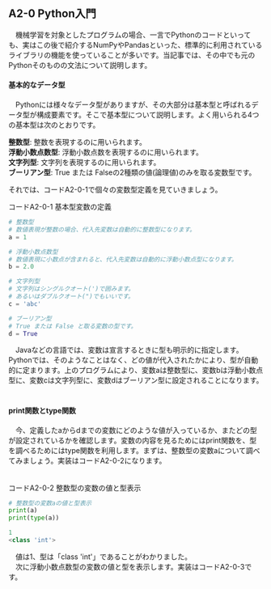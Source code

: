 ## A2-0 Python入門
　機械学習を対象としたプログラムの場合、一言でPythonのコードといっても、実はこの後で紹介するNumPyやPandasといった、標準的に利用されているライブラリの機能を使っていることが多いです。当記事では、その中でも元のPythonそのものの文法について説明します。

#### 基本的なデータ型　
　Pythonには様々なデータ型がありますが、その大部分は基本型と呼ばれるデータ型が構成要素です。そこで基本型について説明します。よく用いられる4つの基本型は次のとおりです。

**整数型**: 整数を表現するのに用いられます。  
**浮動小数点数型**: 浮動小数点数を表現するのに用いられます。  
**文字列型**: 文字列を表現するのに用いられます。  
**ブーリアン型**: True または Falseの2種類の値(論理値)のみを取る変数型です。  

それでは、コードA2-0-1で個々の変数型定義を見ていきましょう。

コードA2-0-1 基本型変数の定義

```py
# 整数型
# 数値表現が整数の場合、代入先変数は自動的に整数型になります。
a = 1

# 浮動小数点数型
# 数値表現に小数点が含まれると、代入先変数は自動的に浮動小数点型になります。
b = 2.0

# 文字列型
# 文字列はシングルクオート(')で囲みます。
# あるいはダブルクオート(")でもいいです。
c = 'abc'

# ブーリアン型
# True または False と取る変数の型です。
d = True
```

　Javaなどの言語では、変数は宣言するときに型も明示的に指定します。Pythonでは、そのようなことはなく、どの値が代入されたかにより、型が自動的に定まります。上のプログラムにより、変数aは整数型に、変数bは浮動小数点型に、変数cは文字列型に、変数dはブーリアン型に設定されることになります。
　
#### print関数とtype関数　
　今、定義したaからdまでの変数にどのような値が入っているか、またどの型が設定されているかを確認します。変数の内容を見るためにはprint関数を、型を調べるためにはtype関数を利用します。まずは、整数型の変数aについて調べてみましょう。実装はコードA2-0-2になります。  
　  　

コードA2-0-2 整数型の変数の値と型表示

```py
# 整数型の変数aの値と型表示
print(a)
print(type(a))

```

```py
1
<class 'int'>

```

　値は1、型は「class 'int'」であることがわかりました。  
　次に浮動小数点数型の変数の値と型を表示します。実装はコードA2-0-3です。

